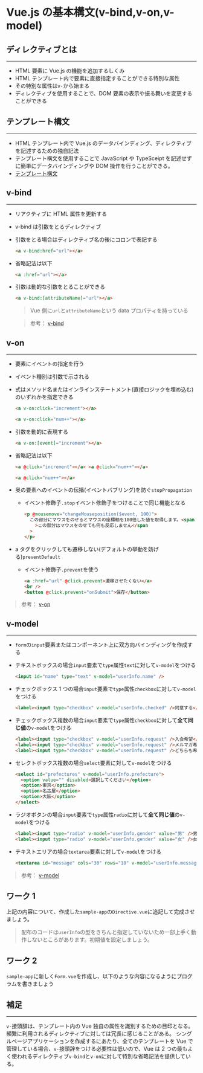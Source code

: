 # Vue.js の基本構文(v-bind,v-on,v-model)

## ディレクティブとは

---

- HTML 要素に Vue.js の機能を追加するしくみ
- HTML テンプレート内で要素に直接指定することができる特別な属性
- その特別な属性は`v-`から始まる
- ディレクティブを使用することで、DOM 要素の表示や振る舞いを変更することができる

## テンプレート構文

---

- HTML テンプレート内で Vue.js のデータバインディング、ディレクティブを記述するための独自記法
- テンプレート構文を使用することで JavaScript や TypeSceipt を記述せずに簡単にデータバインディングや DOM 操作を行うことができる。
- [テンプレート構文](https://v2.ja.vuejs.org/v2/guide/syntax.html)

## v-bind

---

- リアクティブに HTML 属性を更新する
- v-bind は引数をとるディレクティブ
- 引数をとる場合はディレクティブ名の後にコロンで表記する

  ```html
  <a v-bind:href="url"></a>
  ```

- 省略記法は以下
  ```html
  <a :href="url"></a>
  ```
- 引数は動的な引数をとることができる

  ```html
  <a v-bind:[attributeName]="url"></a>
  ```

  > Vue 側に`url`と`attributeName`という data プロパティを持っている

  > 参考： [v-bind](https://jp.vuejs.org/v2/api/#v-bind)

<div style="page-break-before:always"></div>

## v-on

---

- 要素にイベントの指定を行う
- イベント種別は引数で示される
- 式はメソッド名またはインラインステートメント(直接ロジックを埋め込む)のいずれかを指定できる
  ```html
  <a v-on:click="increment"></a>
  ```
  ```html
  <a v-on:click="num++"></a>
  ```
- 引数を動的に表現する
  ```html
  <a v-on:[event]="increment"></a>
  ```
- 省略記法は以下

  ```html
  <a @click="increment"></a> <a @click="num++"></a>
  ```

  ```html
  <a @click="num++"></a>
  ```

- 奥の要素へのイベントの伝播(イベントバブリング)を防ぐ`stopPropagation`
  - イベント修飾子`.stop`イベント修飾子をつけることで同じ機能となる
    ```html
    <p @mousemove="changeMouseposition($event, 100)">
      この部分にマウスをのせるとマウスの座標軸を100倍した値を取得します。<span @mousemove.stop
        >この部分はマウスをのせても何も反応しません</span
      >
    </p>
    ```
- a タグをクリックしても遷移しない(デフォルトの挙動を妨げる)`preventDefault`

  - イベント修飾子`.prevent`を使う
    ```html
    <a :href="url" @click.prevent>遷移させたくない</a>
    <br />
    <button @click.prevent="onSubmit">保存</button>
    ```

> 参考： [v-on](https://jp.vuejs.org/v2/api/#v-on)

<div style="page-break-before:always"></div>

## v-model

---

- `form`の`input`要素またはコンポーネント上に双方向バインディングを作成する
- テキストボックスの場合`input`要素で`type`属性`text`に対して`v-model`をつける
  ```html
  <input id="name" type="text" v-model="userInfo.name" />
  ```
- チェックボックス 1 つの場合`input`要素で`type`属性`checkbox`に対して`v-model`をつける
  ```html
  <label><input type="checkbox" v-model="userInfo.checked" />同意する</label>
  ```
- チェックボックス複数の場合`input`要素で`type`属性`checkbox`に対して**全て同じ値**の`v-model`をつける

  ```html
  <label><input type="checkbox" v-model="userInfo.request" />入会希望</label>
  <label><input type="checkbox" v-model="userInfo.request" />メルマガ希望</label>
  <label><input type="checkbox" v-model="userInfo.request" />どちらも希望しない</label>
  ```

- セレクトボックス複数の場合`select`要素に対して`v-model`をつける

  ```html
  <select id="prefectures" v-model="userInfo.prefecture">
    <option value="" disabled>選択してください</option>
    <option>東京</option>
    <option>名古屋</option>
    <option>大阪</option>
  </select>
  ```

- ラジオボタンの場合`input`要素で`type`属性`radio`に対して**全て同じ値**の`v-model`をつける

  ```html
  <label><input type="radio" v-model="userInfo.gender" value="男" />男性</label>
  <label><input type="radio" v-model="userInfo.gender" value="女" />女性</label>
  ```

- テキストエリアの場合`textarea`要素に対して`v-model`をつける
  ```html
  <textarea id="message" cols="30" rows="10" v-model="userInfo.message"></textarea>
  ```

> 参考： [v-model](https://v2.ja.vuejs.org/v2/api/?#v-model)

<div style="page-break-before:always"></div>

## ワーク 1

上記の内容について、作成した`sample-app`の`Directive.vue`に追記して完成させましょう。

> 配布のコードは`userInfo`の型をきちんと指定していないため一部上手く動作しないところがあります。初期値を設定しましょう。

## ワーク 2

`sample-app`に新しく`Form.vue`を作成し、以下のような内容になるようにプログラムを書きましょう

## 補足

---

`v-`接頭辞は、テンプレート内の Vue 独自の属性を識別するための目印となる。
頻繁に利用されるディレクティブに対しては冗長に感じることがある。
シングルページアプリケーションを作成するにあたり、全てのテンプレートを Vue で管理している場合、`v-`接頭辞をつける必要性は低いので、Vue は 2 つの最もよく使われるディレクティブ`v-bind`と`v-on`に対して特別な省略記法を提供している。
